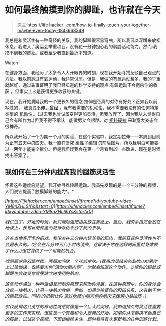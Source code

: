 # 如何最终触摸到你的脚趾，也许就在今天

> 原文:[https://life hacker . com/how-to-finally-touch-your-together-maybe-even-today-1848668349](https://lifehacker.com/how-to-finally-touch-your-toes-maybe-even-today-1848668349)

我总是和灵活性有一种奇怪的关系。我的脚踝很容易弯曲，所以我可以深蹲来放松休息。我进入了奥运会举重项目，没有花一分钟担心我的肩膀活动能力。然而:我摸不到我的脚趾。或者至少我直到最近才知道。

Watch

在健身方面，我经历了太多令人大开眼界的时刻，现在我开始寻找反驳自己观点的方法。我以前跳过有氧运动，我非常讨厌。但是，我做的有氧运动越多，我的举重就越好，通过轶事证明了我已经知道的科学支持的观点:有氧运动不会扼杀你的收获 ，但事实上它是获得更多收获的关键。

现在，我开始质疑我的一个更长久的信念:拉伸是否真的对你有好处？正如我以前写过的， [我真的不伸，曾经](https://lifehacker.com/the-truth-about-stretching-when-it-helps-and-when-it-d-1718270464) 。我有我需要的机动性，我不需要我没有的任何特定类型的 [机动性](https://lifehacker.com/whats-the-difference-between-flexibility-and-mobility-1847275695) 。(过去我也曾试图变得更加灵活，但我放弃了，因为我从未觉得自己会有所作为。)但我不得不承认，能做劈叉会很酷。对 [相扑硬拉](https://lifehacker.com/are-sumo-deadlifts-cheating-1847388851) 采取宽大姿态会很神奇。

所以我开始了一个为期一个月的实验，在这个实验中，我定期拉伸——本周到目前为止有五天中的四天。我一直在研究 [柔性子编辑](https://www.reddit.com/r/flexibility/) 的前后图片，所以我明白可能要过一两年才能完全拆分。但是我怀疑我会在第一个月看到*的一些*改进，现在是时候找出答案了。

## 我如何在三分钟内提高我的腿筋灵活性

怀着这些适度的期望，我开始寻找伸展运动。我首先发现的是一个三分钟的视频，人们说它提高了触摸脚趾的能力*。*

 *[https://lifehacker.com/embed/inset/iframe?id=youtube-video-YM8nZHLShYc&start=0](https://lifehacker.com/embed/inset/iframe?id=youtube-video-YM8nZHLShYc&start=0)* 

*我试过了。开始的时候，我只能勉强把指尖放在脚趾上。最后，我的手指完全放在地板上，我可以用膝盖的轻微软化来放下我的手掌。*

*这有点像客厅里的把戏。我没有在三分钟内延长我的肌肉，我新获得的灵活性也不会是永久的。(它会在几分钟到几小时内消失，这取决于你在这段时间里对身体做了什么。)但它提供了一个可能的机会。*

*视频要求你双膝并拢，两腿之间放一个球或木块。(我用的是结实的抱枕。)如果你上过瑜伽课，教练要求你“活动大腿内侧”，你就会知道这个动作。支撑你的脚趾或脚跟也会改变你弯腰站立时使用的肌肉。* 

*这些动作通过一种叫做相互抑制的原理来帮助你伸展，在这种原理中，你的身体会放松一块肌肉，让另一块肌肉收缩。例如，如果你拉紧你的股四头肌，这有助于你的腿筋放松。(同样的机制让你 [通过收缩小腿前侧的肌肉来缓解小腿抽筋](https://lifehacker.com/release-a-muscle-cramp-instantly-by-contracting-the-opp-1677584412) 。)*

*仅仅获得这几英寸的移动性就感觉像是一个巨大的突破。我知道持久的灵活性需要更多的工作来实现，但这是一个有趣和令人鼓舞的开始。如果你从来都摸不到自己的脚趾，试试这个视频。下周请继续关注，届时我将首次更新我的拉伸训练计划。*